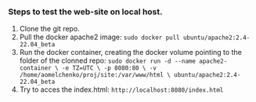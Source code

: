 ### Steps to test the web-site on local host.

1. Clone the git repo.
2. Pull the docker apache2 image:
`sudo docker pull ubuntu/apache2:2.4-22.04_beta`
3. Run the docker container, creating the docker volume pointing to the <site> folder of the clonned repo:
`sudo docker run -d --name apache2-container \
            -e TZ=UTC \
            -p 8080:80 \
            -v /home/aomelchenko/proj/site:/var/www/html \
            ubuntu/apache2:2.4-22.04_beta`
4. Try to acces the index.html:
`http://localhost:8080/index.html`
